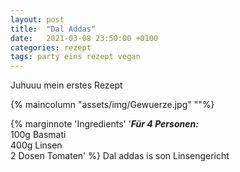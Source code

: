 ```yaml
---
layout: post
title:  "Dal Addas"
date:   2021-03-08 23:50:00 +0100
categories: rezept
tags: party eins rezept vegan
---
```


Juhuuu mein erstes Rezept

{% maincolumn "assets/img/Gewuerze.jpg" ""%}

{% marginnote 'Ingredients' '***Für 4 Personen:*** <br> 100g Basmati <br> 400g Linsen <br> 2 Dosen Tomaten'  %}
Dal addas is son Linsengericht
